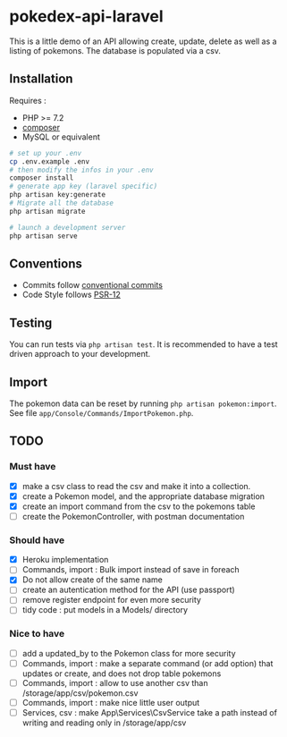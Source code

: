 # pokedex-api-laravel

This is a little demo of an API allowing create, update, delete as well as a listing of pokemons.
The database is populated via a csv. 

## Installation 
Requires : 
- PHP >= 7.2
- [composer](https://getcomposer.org/download/)
- MySQL or equivalent
```bash
# set up your .env
cp .env.example .env
# then modify the infos in your .env
composer install
# generate app key (laravel specific)
php artisan key:generate
# Migrate all the database
php artisan migrate

# launch a development server
php artisan serve
```
## Conventions 
- Commits follow [conventional commits](https://www.conventionalcommits.org/en/v1.0.0/)
- Code Style follows [PSR-12](https://www.php-fig.org/psr/psr-12/)

## Testing
You can run tests via `php artisan test`. It is recommended to have a test driven approach to your development.

## Import

The pokemon data can be reset by running `php artisan pokemon:import`. See file `app/Console/Commands/ImportPokemon.php`.

## TODO 
### Must have
- [x] make a csv class to read the csv and make it into a collection.
- [x] create a Pokemon model, and the appropriate database migration
- [x] create an import command from the csv to the pokemons table
- [ ] create the PokemonController, with postman documentation
### Should have
- [x] Heroku implementation
- [ ] Commands, import : Bulk import instead of save in foreach
- [x] Do not allow create of the same name
- [ ] create an autentication method for the API (use passport)
- [ ] remove register endpoint for even more security
- [ ] tidy code : put models in a Models/ directory
### Nice to have
- [ ] add a updated_by to the Pokemon class for more security
- [ ] Commands, import : make a separate command (or add option) that updates or create, and does not drop table pokemons
- [ ] Commands, import : allow to use another csv than /storage/app/csv/pokemon.csv
- [ ] Commands, import : make nice little user output
- [ ] Services, csv : make App\Services\CsvService take a path instead of writing and reading only in /storage/app/csv